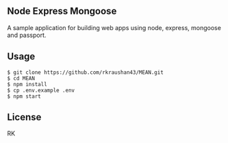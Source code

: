 
## Node Express Mongoose

A sample application for building web apps using node, express, mongoose and passport.


## Usage

    $ git clone https://github.com/rkraushan43/MEAN.git
    $ cd MEAN
    $ npm install
    $ cp .env.example .env
    $ npm start

## License

RK
